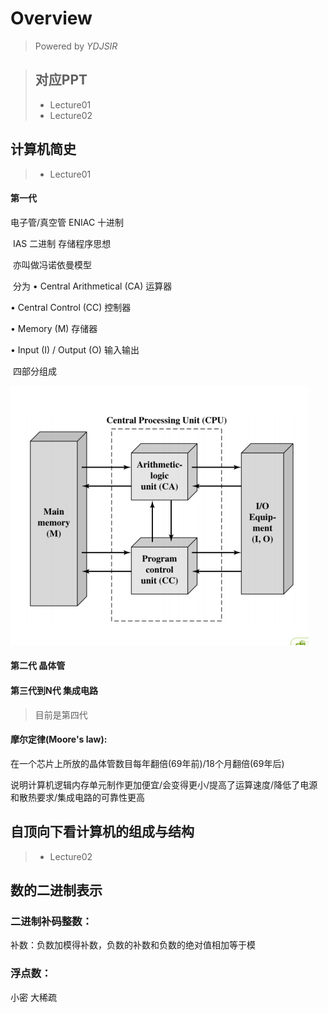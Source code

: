 # Overview

> Powered by $YDJSIR$

> ## 对应PPT
>
> - Lecture01
> - Lecture02



## 计算机简史

> - Lecture01

#### 第一代 

电子管/真空管   ENIAC  十进制

​                IAS 二进制  存储程序思想

​                亦叫做冯诺依曼模型

​                分为    • Central Arithmetical (CA) 运算器

• Central Control (CC) 控制器

• Memory (M) 存储器

• Input (I) / Output (O) 输入输出

​                四部分组成

![img](Overview.assets\clip_image001.png)

#### 第二代  晶体管      

####    第三代到N代   集成电路

> 目前是第四代

#### 摩尔定律(Moore's law):

在一个芯片上所放的晶体管数目每年翻倍(69年前)/18个月翻倍(69年后)

​    说明计算机逻辑内存单元制作更加便宜/会变得更小/提高了运算速度/降低了电源和散热要求/集成电路的可靠性更高



## 自顶向下看计算机的组成与结构

> - Lecture02



## 数的二进制表示

### 二进制补码整数：

补数：负数加模得补数，负数的补数和负数的绝对值相加等于模

### 浮点数：

小密 大稀疏